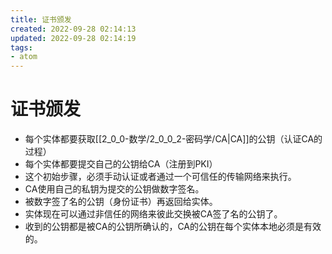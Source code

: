 ```yaml
---
title: 证书颁发
created: 2022-09-28 02:14:13
updated: 2022-09-28 02:14:19
tags: 
- atom
---
```


# 证书颁发

- 每个实体都要获取[[2_0_0-数学/2_0_0_2-密码学/CA|CA]]的公钥（认证CA的过程）
- 每个实体都要提交自己的公钥给CA（注册到PKI）
- 这个初始步骤，必须手动认证或者通过一个可信任的传输网络来执行。
- CA使用自己的私钥为提交的公钥做数字签名。
- 被数字签了名的公钥（身份证书）再返回给实体。
- 实体现在可以通过非信任的网络来彼此交换被CA签了名的公钥了。
- 收到的公钥都是被CA的公钥所确认的，CA的公钥在每个实体本地必须是有效的。
